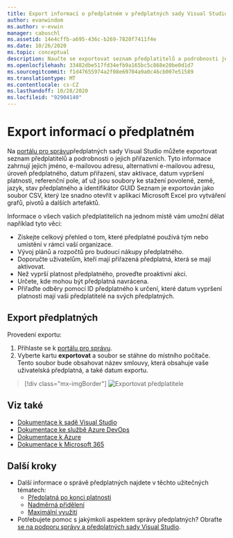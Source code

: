 ```yaml
---
title: Export informací o předplatném v předplatných sady Visual Studio | Microsoft Docs
author: evanwindom
ms.author: v-evwin
manager: cabuschl
ms.assetid: 14e4cffb-a695-436c-b269-7820f7411f4e
ms.date: 10/26/2020
ms.topic: conceptual
description: Naučte se exportovat seznam předplatitelů a podrobnosti jejich přiřazení předplatných.
ms.openlocfilehash: 33482dbe517fd34efb9a165bc5c868e20be0d1d7
ms.sourcegitcommit: f1d47655974a2f08e69704a9a0c46cb007e51589
ms.translationtype: MT
ms.contentlocale: cs-CZ
ms.lasthandoff: 10/28/2020
ms.locfileid: "92904140"
---
```

# <a name="export-subscription-information"></a>Export informací o předplatném
Na [portálu pro správu](https://manage.visualstudio.com)předplatných sady Visual Studio můžete exportovat seznam předplatitelů a podrobnosti o jejich přiřazeních. Tyto informace zahrnují jejich jméno, e-mailovou adresu, alternativní e-mailovou adresu, úroveň předplatného, datum přiřazení, stav aktivace, datum vypršení platnosti, referenční pole, ať už jsou soubory ke stažení povolené, země, jazyk, stav předplatného a identifikátor GUID  Seznam je exportován jako soubor CSV, který lze snadno otevřít v aplikaci Microsoft Excel pro vytváření grafů, pivotů a dalších artefaktů.

Informace o všech vašich předplatitelích na jednom místě vám umožní dělat například tyto věci:
- Získejte celkový přehled o tom, které předplatné používá tým nebo umístění v rámci vaší organizace.
- Vývoj plánů a rozpočtů pro budoucí nákupy předplatného. 
- Doporučte uživatelům, kteří mají přiřazená předplatná, která se mají aktivovat.
- Než vyprší platnost předplatného, proveďte proaktivní akci.  
- Určete, kde mohou být předplatná navrácena. 
- Přiřaďte odběry pomocí ID předplatného k určení, které datum vypršení platnosti mají vaši předplatitelé na svých předplatných. 

## <a name="export-your-subscriptions"></a>Export předplatných
Provedení exportu:
1. Přihlaste se k [portálu pro správu](https://manage.visualstudio.com).
2. Vyberte kartu **exportovat** a soubor se stáhne do místního počítače. Tento soubor bude obsahovat název smlouvy, která obsahuje vaše uživatelská předplatná, a také datum exportu.
> [!div class="mx-imgBorder"]
> ![Exportovat předplatitele](_img/exporting-subscriptions/exporting-subscriptions.png "Kliknutím na Exportovat si stáhněte úplný seznam vašich přiřazených odběrů.")

## <a name="see-also"></a>Viz také
- [Dokumentace k sadě Visual Studio](/visualstudio/)
- [Dokumentace ke službě Azure DevOps](/azure/devops/)
- [Dokumentace k Azure](/azure/)
- [Dokumentace k Microsoft 365](/microsoft-365/)

## <a name="next-steps"></a>Další kroky
- Další informace o správě předplatných najdete v těchto užitečných tématech:
    - [Předplatná po konci platnosti](handle-expired-license.md)
    - [Nadměrná přidělení](handle-overclaimed-license.md)
    - [Maximální využití](maximum-usage.md)
- Potřebujete pomoc s jakýmkoli aspektem správy předplatných?  Obraťte [se na podporu správy a předplatných sady Visual Studio](https://visualstudio.microsoft.com/support/support-overview-vs).
